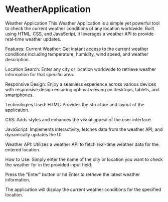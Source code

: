 # WeatherApplication
Weather Application
This Weather Application is a simple yet powerful tool to check the current weather conditions of any location worldwide. Built using HTML, CSS, and JavaScript, it leverages a weather API to provide real-time weather updates.

Features:
Current Weather: Get instant access to the current weather conditions including temperature, humidity, wind speed, and weather description.

Location Search:
Enter any city or location worldwide to retrieve weather information for that specific area.

Responsive Design: Enjoy a seamless experience across various devices with responsive design ensuring optimal viewing on desktops, tablets, and smartphones.

Technologies Used:
HTML: Provides the structure and layout of the application.

CSS: Adds styles and enhances the visual appeal of the user interface.

JavaScript: Implements interactivity, fetches data from the weather API, and dynamically updates the UI.

Weather API: Utilizes a weather API to fetch real-time weather data for the entered location.

How to Use:
Simply enter the name of the city or location you want to check the weather for in the provided input field.

Press the "Enter" button or hit Enter to retrieve the latest weather information.

The application will display the current weather conditions for the specified location.
